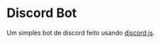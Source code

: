 # Discord Bot
Um simples bot de discord feito usando <a href="https://discord.js.org/#/">discord.js</a>.

